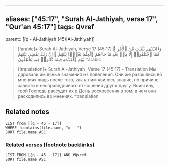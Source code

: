 
---
aliases: ["45:17", "Surah Al-Jathiyah, verse 17", "Qur'an 45:17"]
tags: Qvref
---

parent:: [[q - Al-Jathiyah (45)|Al-Jathiyah]]

> [!arabic]+ Surah Al-Jathiyah, Verse 17 (45:17)
> <span class="quran-arabic">وَءَاتَيْنَـٰهُم بَيِّنَـٰتٍ مِّنَ ٱلْأَمْرِ ۖ فَمَا ٱخْتَلَفُوٓا۟ إِلَّا مِنۢ بَعْدِ مَا جَآءَهُمُ ٱلْعِلْمُ بَغْيًۢا بَيْنَهُمْ ۚ إِنَّ رَبَّكَ يَقْضِى بَيْنَهُمْ يَوْمَ ٱلْقِيَـٰمَةِ فِيمَا كَانُوا۟ فِيهِ يَخْتَلِفُونَ</span>
^arabic

> [!translation]+ Surah Al-Jathiyah, Verse 17 (45:17) - Translation
> Мы даровали им ясные знамения из повеления. Они же разошлись во мнениях лишь после того, как к ним явилось знание, по причине зависти и несправедливого отношения друг к другу. Воистину, твой Господь рассудит их в День воскресения в том, в чем они расходились во мнениях.
^translation



## Related notes
```dataview
LIST from [[q - 45 - 17]]
WHERE !contains(file.name, "q - ")
SORT file.name ASC
```

### Related verses (footnote backlinks)
```dataview
LIST FROM [[q - 45 - 17]] AND #Qvref
SORT file.name ASC
```

